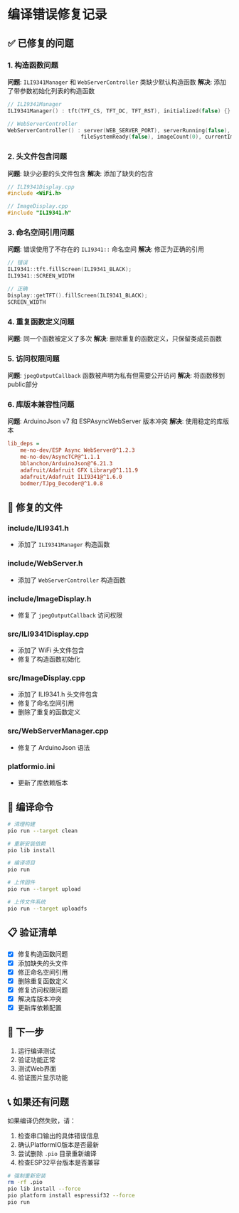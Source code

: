 # 编译错误修复记录

## ✅ 已修复的问题

### 1. 构造函数问题
**问题**: `ILI9341Manager` 和 `WebServerController` 类缺少默认构造函数
**解决**: 添加了带参数初始化列表的构造函数

```cpp
// ILI9341Manager
ILI9341Manager() : tft(TFT_CS, TFT_DC, TFT_RST), initialized(false) {}

// WebServerController  
WebServerController() : server(WEB_SERVER_PORT), serverRunning(false), 
                       fileSystemReady(false), imageCount(0), currentImageIndex(0) {}
```

### 2. 头文件包含问题
**问题**: 缺少必要的头文件包含
**解决**: 添加了缺失的包含

```cpp
// ILI9341Display.cpp
#include <WiFi.h>

// ImageDisplay.cpp  
#include "ILI9341.h"
```

### 3. 命名空间引用问题
**问题**: 错误使用了不存在的 `ILI9341::` 命名空间
**解决**: 修正为正确的引用

```cpp
// 错误
ILI9341::tft.fillScreen(ILI9341_BLACK);
ILI9341::SCREEN_WIDTH

// 正确
Display::getTFT().fillScreen(ILI9341_BLACK);
SCREEN_WIDTH
```

### 4. 重复函数定义问题
**问题**: 同一个函数被定义了多次
**解决**: 删除重复的函数定义，只保留类成员函数

### 5. 访问权限问题
**问题**: `jpegOutputCallback` 函数被声明为私有但需要公开访问
**解决**: 将函数移到public部分

### 6. 库版本兼容性问题
**问题**: ArduinoJson v7 和 ESPAsyncWebServer 版本冲突
**解决**: 使用稳定的库版本

```ini
lib_deps =
    me-no-dev/ESP Async WebServer@^1.2.3
    me-no-dev/AsyncTCP@^1.1.1
    bblanchon/ArduinoJson@^6.21.3
    adafruit/Adafruit GFX Library@^1.11.9
    adafruit/Adafruit ILI9341@^1.6.0
    bodmer/TJpg_Decoder@^1.0.8
```

## 🔧 修复的文件

### include/ILI9341.h
- 添加了 `ILI9341Manager` 构造函数

### include/WebServer.h  
- 添加了 `WebServerController` 构造函数

### include/ImageDisplay.h
- 修复了 `jpegOutputCallback` 访问权限

### src/ILI9341Display.cpp
- 添加了 WiFi 头文件包含
- 修复了构造函数初始化

### src/ImageDisplay.cpp
- 添加了 ILI9341.h 头文件包含
- 修复了命名空间引用
- 删除了重复的函数定义

### src/WebServerManager.cpp
- 修复了 ArduinoJson 语法

### platformio.ini
- 更新了库依赖版本

## 🚀 编译命令

```bash
# 清理构建
pio run --target clean

# 重新安装依赖
pio lib install

# 编译项目
pio run

# 上传固件
pio run --target upload

# 上传文件系统
pio run --target uploadfs
```

## 📋 验证清单

- [x] 修复构造函数问题
- [x] 添加缺失的头文件
- [x] 修正命名空间引用
- [x] 删除重复函数定义
- [x] 修复访问权限问题
- [x] 解决库版本冲突
- [x] 更新库依赖配置

## 🎯 下一步

1. 运行编译测试
2. 验证功能正常
3. 测试Web界面
4. 验证图片显示功能

## 📞 如果还有问题

如果编译仍然失败，请：

1. 检查串口输出的具体错误信息
2. 确认PlatformIO版本是否最新
3. 尝试删除 `.pio` 目录重新编译
4. 检查ESP32平台版本是否兼容

```bash
# 强制重新安装
rm -rf .pio
pio lib install --force
pio platform install espressif32 --force
pio run
```
